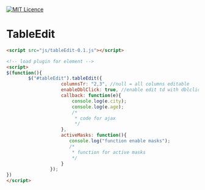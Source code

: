 [![MIT Licence](https://badges.frapsoft.com/os/mit/mit.png?v=103)](https://opensource.org/licenses/mit-license.php)

# TableEdit

```html
<script src="js/tableEdit-0.1.js"></script>

<!-- load plugin for element -->
<script>
$(function(){
        $("#tableEdit").tableEdit({
                    columnsTr: "2,3", //null = all columns editable
                    enableDblClick: true, //enable edit td with dblclick
                    callback: function(e){
                        console.log(e.city);
                        console.log(e.age);
                        /*
                         * code for ajax
                         */
                    }, 
                    activeMasks: function(){
                       console.log("function enable masks");
                       /*
                        * function for active masks
                        */
                    }
                });
})
</script>
```

